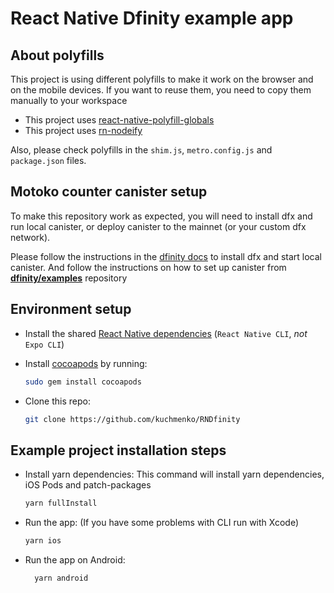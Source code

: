 # React Native Dfinity example app

## About polyfills 
This project is using different polyfills to make it work on the browser and on the mobile devices.
If you want to reuse them, you need to copy them manually to your workspace

- This project uses [react-native-polyfill-globals](https://github.com/acostalima/react-native-polyfill-globals)
- This project uses [rn-nodeify](https://github.com/tradle/rn-nodeify)

Also, please check polyfills in the `shim.js`, `metro.config.js` and `package.json` files.

## Motoko counter canister setup

To make this repository work as expected, you will need to install dfx and run local canister, 
or deploy canister to the mainnet (or your custom dfx network).

Please follow the instructions in the [dfinity docs](https://sdk.dfinity.org/docs/quickstart/local-quickstart.html) to install dfx and start local canister.
And follow the instructions on how to set up canister from [**dfinity/examples**](https://github.com/dfinity/examples/tree/master/motoko/counter) repository

## Environment setup

- Install the shared [React Native dependencies](https://reactnative.dev/docs/environment-setup#installing-dependencies) (`React Native CLI`, _not_ `Expo CLI`)
- Install [cocoapods](https://guides.cocoapods.org/using/getting-started.html) by running:

  ```bash
  sudo gem install cocoapods
  ```
- Clone this repo:

  ```bash
  git clone https://github.com/kuchmenko/RNDfinity
  ```

## Example project installation steps

- Install yarn dependencies:
  This command will install yarn dependencies, iOS Pods and patch-packages
  ```bash
  yarn fullInstall
  ```
- Run the app: (If you have some problems with CLI run with Xcode)
  ```bash
  yarn ios
  ```
- Run the app on Android:
  ```bash
    yarn android
    ```

